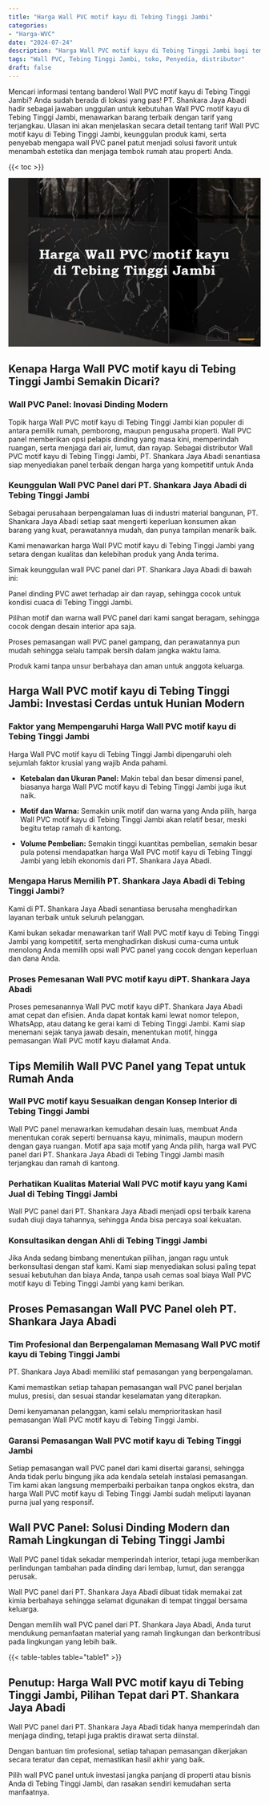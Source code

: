 ```yaml
---
title: "Harga Wall PVC motif kayu di Tebing Tinggi Jambi"
categories: 
- "Harga-WVC"
date: "2024-07-24"
description: "Harga Wall PVC motif kayu di Tebing Tinggi Jambi bagi tempat tinggal, kantor, serta toko. Panel terbaik, beragam motif, variasi warna modern, dengan layanan pemasangan oleh tenaga ahli profesional dan garansi resmi!|Layanan penjualan Wall PVC motif kayu di Tebing Tinggi Jambi untuk keperluan tempat tinggal, kantor, atau gerai, beserta material unggulan dan penempatan oleh tenaga ahli ahli serta garansi resmi.|Alternatif Wall PVC motif kayu di Tebing Tinggi Jambi yang terbukti bagi rumah, perkantoran, dan toko, dengan produk berkualitas dan instalasi ditangani oleh tim profesional serta kepastian resmi.|Penjualan Wall PVC motif kayu di Tebing Tinggi Jambi untuk rumah, perkantoran, dan gerai, dengan panel terbaik dan pemasangan dikerjakan oleh tenaga ahli berpengalaman, disertai beserta kepastian resmi.}"
tags: "Wall PVC, Tebing Tinggi Jambi, toko, Penyedia, distributor"
draft: false
---
```


Mencari informasi tentang banderol Wall PVC motif kayu di Tebing Tinggi Jambi? Anda sudah berada di lokasi yang pas! PT. Shankara Jaya Abadi hadir sebagai jawaban unggulan untuk kebutuhan Wall PVC motif kayu di Tebing Tinggi Jambi, menawarkan barang terbaik dengan tarif yang terjangkau. Ulasan ini akan menjelaskan secara detail tentang tarif Wall PVC motif kayu di Tebing Tinggi Jambi, keunggulan produk kami, serta penyebab mengapa wall PVC panel patut menjadi solusi favorit untuk menambah estetika dan menjaga tembok rumah atau properti Anda.

{{< toc >}}

![Harga Wall PVC motif kayu di Tebing Tinggi Jambi](/images/Harga-WVC/Harga-Wall-PVC-motif-kayu-di-Tebing-Tinggi-Jambi.png)


## Kenapa Harga Wall PVC motif kayu di Tebing Tinggi Jambi Semakin Dicari?

### Wall PVC Panel: Inovasi Dinding Modern

Topik harga Wall PVC motif kayu di Tebing Tinggi Jambi kian populer di antara pemilik rumah, pemborong, maupun pengusaha properti. Wall PVC panel memberikan opsi pelapis dinding yang masa kini, memperindah ruangan, serta menjaga dari air, lumut, dan rayap. Sebagai distributor Wall PVC motif kayu di Tebing Tinggi Jambi, PT. Shankara Jaya Abadi senantiasa siap menyediakan panel terbaik dengan harga yang kompetitif untuk Anda

### Keunggulan Wall PVC Panel dari PT. Shankara Jaya Abadi di Tebing Tinggi Jambi

Sebagai perusahaan berpengalaman luas di industri material bangunan, PT. Shankara Jaya Abadi setiap saat mengerti keperluan konsumen akan barang yang kuat, perawatannya mudah, dan punya tampilan menarik baik.

Kami menawarkan harga Wall PVC motif kayu di Tebing Tinggi Jambi yang setara dengan kualitas dan kelebihan produk yang Anda terima.

Simak keunggulan wall PVC panel dari PT. Shankara Jaya Abadi di bawah ini:

Panel dinding PVC awet terhadap air dan rayap, sehingga cocok untuk kondisi cuaca di Tebing Tinggi Jambi.

Pilihan motif dan warna wall PVC panel dari kami sangat beragam, sehingga cocok dengan desain interior apa saja.

Proses pemasangan wall PVC panel gampang, dan perawatannya pun mudah sehingga selalu tampak bersih dalam jangka waktu lama.

Produk kami tanpa unsur berbahaya dan aman untuk anggota keluarga.

## Harga Wall PVC motif kayu di Tebing Tinggi Jambi: Investasi Cerdas untuk Hunian Modern

### Faktor yang Mempengaruhi Harga Wall PVC motif kayu di Tebing Tinggi Jambi

Harga Wall PVC motif kayu di Tebing Tinggi Jambi dipengaruhi oleh sejumlah faktor krusial yang wajib Anda pahami.

- **Ketebalan dan Ukuran Panel:** Makin tebal dan besar dimensi panel, biasanya harga Wall PVC motif kayu di Tebing Tinggi Jambi juga ikut naik.

- **Motif dan Warna:** Semakin unik motif dan warna yang Anda pilih, harga Wall PVC motif kayu di Tebing Tinggi Jambi akan relatif besar, meski begitu tetap ramah di kantong.

- **Volume Pembelian:** Semakin tinggi kuantitas pembelian, semakin besar pula potensi mendapatkan harga Wall PVC motif kayu di Tebing Tinggi Jambi yang lebih ekonomis dari PT. Shankara Jaya Abadi.

### Mengapa Harus Memilih PT. Shankara Jaya Abadi di Tebing Tinggi Jambi?

Kami di PT. Shankara Jaya Abadi senantiasa berusaha menghadirkan layanan terbaik untuk seluruh pelanggan.

Kami bukan sekadar menawarkan tarif Wall PVC motif kayu di Tebing Tinggi Jambi yang kompetitif, serta menghadirkan diskusi cuma-cuma untuk menolong Anda memilih opsi wall PVC panel yang cocok dengan keperluan dan dana Anda.

### Proses Pemesanan Wall PVC motif kayu diPT. Shankara Jaya Abadi

Proses pemesanannya Wall PVC motif kayu diPT. Shankara Jaya Abadi amat cepat dan efisien. Anda dapat kontak kami lewat nomor telepon, WhatsApp, atau datang ke gerai kami di Tebing Tinggi Jambi. Kami siap menemani sejak tanya jawab desain, menentukan motif, hingga pemasangan Wall PVC motif kayu dialamat Anda.

## Tips Memilih Wall PVC Panel yang Tepat untuk Rumah Anda

### Wall PVC motif kayu Sesuaikan dengan Konsep Interior di Tebing Tinggi Jambi

Wall PVC panel menawarkan kemudahan desain luas, membuat Anda menentukan corak seperti bernuansa kayu, minimalis, maupun modern dengan gaya ruangan. Motif apa saja motif yang Anda pilih, harga wall PVC panel dari PT. Shankara Jaya Abadi di Tebing Tinggi Jambi masih terjangkau dan ramah di kantong.

### Perhatikan Kualitas Material Wall PVC motif kayu yang Kami Jual di Tebing Tinggi Jambi

Wall PVC panel dari PT. Shankara Jaya Abadi menjadi opsi terbaik karena sudah diuji daya tahannya, sehingga Anda bisa percaya soal kekuatan.

### Konsultasikan dengan Ahli di Tebing Tinggi Jambi

Jika Anda sedang bimbang menentukan pilihan, jangan ragu untuk berkonsultasi dengan staf kami. Kami siap menyediakan solusi paling tepat sesuai kebutuhan dan biaya Anda, tanpa usah cemas soal biaya Wall PVC motif kayu di Tebing Tinggi Jambi yang kami berikan.

## Proses Pemasangan Wall PVC Panel oleh PT. Shankara Jaya Abadi

### Tim Profesional dan Berpengalaman Memasang Wall PVC motif kayu di Tebing Tinggi Jambi

PT. Shankara Jaya Abadi memiliki staf pemasangan yang berpengalaman.

Kami memastikan setiap tahapan pemasangan wall PVC panel berjalan mulus, presisi, dan sesuai standar keselamatan yang diterapkan.

Demi kenyamanan pelanggan, kami selalu memprioritaskan hasil pemasangan Wall PVC motif kayu di Tebing Tinggi Jambi.

### Garansi Pemasangan Wall PVC motif kayu di Tebing Tinggi Jambi

Setiap pemasangan wall PVC panel dari kami disertai garansi, sehingga Anda tidak perlu bingung jika ada kendala setelah instalasi pemasangan. Tim kami akan langsung memperbaiki perbaikan tanpa ongkos ekstra, dan harga Wall PVC motif kayu di Tebing Tinggi Jambi sudah meliputi layanan purna jual yang responsif.

## Wall PVC Panel: Solusi Dinding Modern dan Ramah Lingkungan di Tebing Tinggi Jambi

Wall PVC panel tidak sekadar memperindah interior, tetapi juga memberikan perlindungan tambahan pada dinding dari lembap, lumut, dan serangga perusak.

Wall PVC panel dari PT. Shankara Jaya Abadi dibuat tidak memakai zat kimia berbahaya sehingga selamat digunakan di tempat tinggal bersama keluarga.

Dengan memilih wall PVC panel dari PT. Shankara Jaya Abadi, Anda turut mendukung pemanfaatan material yang ramah lingkungan dan berkontribusi pada lingkungan yang lebih baik.

{{< table-tables table="table1" >}}

## Penutup: Harga Wall PVC motif kayu di Tebing Tinggi Jambi, Pilihan Tepat dari PT. Shankara Jaya Abadi

Wall PVC panel dari PT. Shankara Jaya Abadi tidak hanya memperindah dan menjaga dinding, tetapi juga praktis dirawat serta diinstal.

Dengan bantuan tim profesional, setiap tahapan pemasangan dikerjakan secara teratur dan cepat, memastikan hasil akhir yang baik.

Pilih wall PVC panel untuk investasi jangka panjang di properti atau bisnis Anda di Tebing Tinggi Jambi, dan rasakan sendiri kemudahan serta manfaatnya.